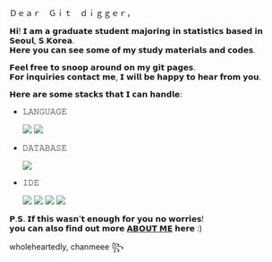 Ｄｅａｒ　Ｇｉｔ　ｄｉｇｇｅｒ，

𝗛𝗶! 𝗜 𝗮𝗺 𝗮 𝗴𝗿𝗮𝗱𝘂𝗮𝘁𝗲 𝘀𝘁𝘂𝗱𝗲𝗻𝘁 𝗺𝗮𝗷𝗼𝗿𝗶𝗻𝗴 𝗶𝗻 𝘀𝘁𝗮𝘁𝗶𝘀𝘁𝗶𝗰𝘀 𝗯𝗮𝘀𝗲𝗱 𝗶𝗻 𝗦𝗲𝗼𝘂𝗹, 𝗦.𝗞𝗼𝗿𝗲𝗮.  
𝗛𝗲𝗿𝗲 𝘆𝗼𝘂 𝗰𝗮𝗻 𝘀𝗲𝗲 𝘀𝗼𝗺𝗲 𝗼𝗳 𝗺𝘆 𝘀𝘁𝘂𝗱𝘆 𝗺𝗮𝘁𝗲𝗿𝗶𝗮𝗹𝘀 𝗮𝗻𝗱 𝗰𝗼𝗱𝗲𝘀.  

𝗙𝗲𝗲𝗹 𝗳𝗿𝗲𝗲 𝘁𝗼 𝘀𝗻𝗼𝗼𝗽 𝗮𝗿𝗼𝘂𝗻𝗱 𝗼𝗻 𝗺𝘆 𝗴𝗶𝘁 𝗽𝗮𝗴𝗲𝘀.  
𝗙𝗼𝗿 𝗶𝗻𝗾𝘂𝗶𝗿𝗶𝗲𝘀 𝗰𝗼𝗻𝘁𝗮𝗰𝘁 𝗺𝗲, 𝗜 𝘄𝗶𝗹𝗹 𝗯𝗲 𝗵𝗮𝗽𝗽𝘆 𝘁𝗼 𝗵𝗲𝗮𝗿 𝗳𝗿𝗼𝗺 𝘆𝗼𝘂.  

𝗛𝗲𝗿𝗲 𝗮𝗿𝗲 𝘀𝗼𝗺𝗲 𝘀𝘁𝗮𝗰𝗸𝘀 𝘁𝗵𝗮𝘁 𝗜 𝗰𝗮𝗻 𝗵𝗮𝗻𝗱𝗹𝗲:  
  

- 𝙻𝙰𝙽𝙶𝚄𝙰𝙶𝙴      
  
  <img src="https://img.shields.io/badge/Python-3776AB?style=flat-square&logo=Python&logoColor=white"/>
  <img src="https://img.shields.io/badge/R-276DC3?style=flat-square&logo=R&logoColor=white"/>
  
- 𝙳𝙰𝚃𝙰𝙱𝙰𝚂𝙴  
  
  <img src="https://img.shields.io/badge/MySQL-4479A1?style=flat-square&logo=MySQL&logoColor=white"/>

- 𝙸𝙳𝙴   

  <img src="https://img.shields.io/badge/Jupyter-F37626?style=flat-square&logo=Jupyter&logoColor=white"/>  
  <img src="https://img.shields.io/badge/Google Colab-F9AB00?style=flat-square&logo=GoogleColab&logoColor=white"/>
  <img src="https://img.shields.io/badge/VS Code-007ACC?style=flat-square&logo=VisualStudioCode&logoColor=white"/>
  <img src="https://img.shields.io/badge/PyCharm-000000?style=flat-square&logo=PyCharm&logoColor=white"/>

  
  
  
𝗣.𝗦. 𝗜𝗳 𝘁𝗵𝗶𝘀 𝘄𝗮𝘀𝗻'𝘁 𝗲𝗻𝗼𝘂𝗴𝗵 𝗳𝗼𝗿 𝘆𝗼𝘂 𝗻𝗼 𝘄𝗼𝗿𝗿𝗶𝗲𝘀!  
𝘆𝗼𝘂 𝗰𝗮𝗻 𝗮𝗹𝘀𝗼 𝗳𝗶𝗻𝗱 𝗼𝘂𝘁 𝗺𝗼𝗿𝗲 [𝗔𝗕𝗢𝗨𝗧 𝗠𝗘](/read.cv/chanmi.yoo) 𝗵𝗲𝗿𝗲 :)  

  
wholeheartedly, chanmeee ꧂

<!--
<img src="https://img.shields.io/badge/R Studio-75AADB?style=flat-square&logo=RStudio&logoColor=white"/>
<img src="https://img.shields.io/badge/PyTorch-EE4C2C?style=flat-square&logo=PyTorch&logoColor=white"/> 
--> 

<!--
**chanmeee/chanmeee** is a ✨ _special_ ✨ repository because its `README.md` (this file) appears on your GitHub profile.

Here are some ideas to get you started:

- 🔭 I’m currently working on ...
- 🌱 I’m currently learning ...
- 👯 I’m looking to collaborate on ...
- 🤔 I’m looking for help with ...
- 💬 Ask me about ...
- 📫 How to reach me: ...
- 😄 Pronouns: ...
- ⚡ Fun fact: ...
-->
